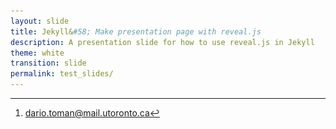 ```yaml
---
layout: slide
title: Jekyll&#58; Make presentation page with reveal.js
description: A presentation slide for how to use reveal.js in Jekyll
theme: white
transition: slide
permalink: test_slides/
---
```

<section data-markdown data-separator="^\r?\n----\r?\n" data-separator-vertical="^\r?\n--\r?\n">
<script type="text/template">

## Presentation Title

![U of T Logo](u_of_t_crest.svg)

Dario Toman[^1]

[^1]: dario.toman@mail.utoronto.ca


--

## Demo 2
Slide 1.2

----

## Demo 2
Slide 2

--

maybe??



</script>
</section>